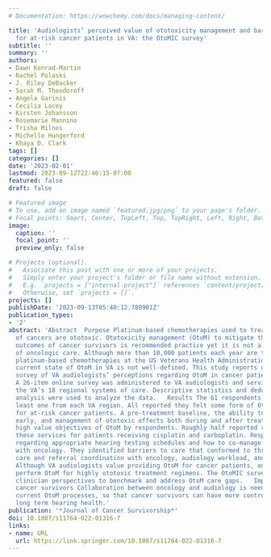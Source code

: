 ```yaml
---
# Documentation: https://wowchemy.com/docs/managing-content/

title: 'Audiologists’ perceived value of ototoxicity management and barriers to implementation
  for at-risk cancer patients in VA: the OtoMIC survey'
subtitle: ''
summary: ''
authors:
- Dawn Konrad-Martin
- Rachel Polaski
- J. Riley DeBacker
- Sarah M. Theodoroff
- Angela Garinis
- Cecilia Lacey
- Kirsten Johansson
- Rosemarie Mannino
- Trisha Milnes
- Michelle Hungerford
- Khaya D. Clark
tags: []
categories: []
date: '2023-02-01'
lastmod: 2023-09-12T22:40:15-07:00
featured: false
draft: false

# Featured image
# To use, add an image named `featured.jpg/png` to your page's folder.
# Focal points: Smart, Center, TopLeft, Top, TopRight, Left, Right, BottomLeft, Bottom, BottomRight.
image:
  caption: ''
  focal_point: ''
  preview_only: false

# Projects (optional).
#   Associate this post with one or more of your projects.
#   Simply enter your project's folder or file name without extension.
#   E.g. `projects = ["internal-project"]` references `content/project/deep-learning/index.md`.
#   Otherwise, set `projects = []`.
projects: []
publishDate: '2023-09-13T05:40:12.780901Z'
publication_types:
- '2'
abstract: 'Abstract  Purpose Platinum-based chemotherapies used to treat many types
  of cancers are ototoxic. Ototoxicity management (OtoM) to mitigate the ototoxic
  outcomes of cancer survivors is recommended practice yet it is not a standard part
  of oncologic care. Although more than 10,000 patients each year are treated with
  platinum-based chemotherapies at the US Veterans Health Administration (VA), the
  current state of OtoM in VA is not well-defined. This study reports on a national
  survey of VA audiologists’ perceptions regarding OtoM in cancer patients.   Methods
  A 26-item online survey was administered to VA audiologists and service chiefs across
  the VA’s 18 regional systems of care. Descriptive statistics and deductive thematic
  analysis were used to analyze the data.   Results The 61 respondents included at
  least one from each VA region. All reported they felt some form of OtoM was necessary
  for at-risk cancer patients. A pre-treatment baseline, the ability to detect ototoxicity
  early, and management of ototoxic effects both during and after treatment were considered
  high value objectives of OtoM by respondents. Roughly half reported routinely providing
  these services for patients receiving cisplatin and carboplatin. Respondents disagreed
  regarding appropriate hearing testing schedules and how to co-manage OtoM responsibilities
  with oncology. They identified barriers to care that conformed to three themes:
  care and referral coordination with oncology, audiology workload, and lack of protocols.   Conclusions
  Although VA audiologists value providing OtoM for cancer patients, only about half
  perform OtoM for highly ototoxic treatment regimens. The OtoMIC survey provides
  clinician perspectives to benchmark and address OtoM care gaps.   Implications for
  cancer survivors Collaboration between oncology and audiology is needed to improve
  current OtoM processes, so that cancer survivors can have more control over their
  long term hearing health.'
publication: '*Journal of Cancer Survivorship*'
doi: 10.1007/s11764-022-01316-7
links:
- name: URL
  url: https://link.springer.com/10.1007/s11764-022-01316-7
---
```

